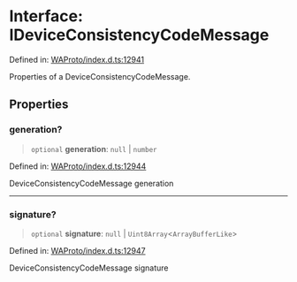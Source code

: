 # Interface: IDeviceConsistencyCodeMessage

Defined in: [WAProto/index.d.ts:12941](https://github.com/Fokusdotid/bail/blob/3856b89f13bbe82f2e10396a28cd4ef2089de845/WAProto/index.d.ts#L12941)

Properties of a DeviceConsistencyCodeMessage.

## Properties

### generation?

> `optional` **generation**: `null` \| `number`

Defined in: [WAProto/index.d.ts:12944](https://github.com/Fokusdotid/bail/blob/3856b89f13bbe82f2e10396a28cd4ef2089de845/WAProto/index.d.ts#L12944)

DeviceConsistencyCodeMessage generation

***

### signature?

> `optional` **signature**: `null` \| `Uint8Array`\<`ArrayBufferLike`\>

Defined in: [WAProto/index.d.ts:12947](https://github.com/Fokusdotid/bail/blob/3856b89f13bbe82f2e10396a28cd4ef2089de845/WAProto/index.d.ts#L12947)

DeviceConsistencyCodeMessage signature
